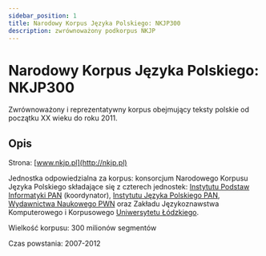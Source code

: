 ```yaml
---
sidebar_position: 1
title: Narodowy Korpus Języka Polskiego: NKJP300
description: zwrównoważony podkorpus NKJP
---
```


# Narodowy Korpus Języka Polskiego: NKJP300

Zwrównoważony i reprezentatywny korpus obejmujący teksty polskie od początku XX wieku do roku 2011. 

## Opis

Strona: [www.nkjp.pl](http://nkjp.pl)

Jednostka odpowiedzialna za korpus: konsorcjum Narodowego Korpusu Języka Polskiego składające się z czterech jednostek: [Instytutu Podstaw Informatyki PAN](http://www.ipipan.waw.pl/) (koordynator), [Instytutu Języka Polskiego PAN](http://www.ijp-pan.krakow.pl/), [Wydawnictwa Naukowego PWN](http://www.pwn.pl/) oraz Zakładu Językoznawstwa Komputerowego i Korpusowego [Uniwersytetu Łódzkiego](http://www.uni.lodz.pl/). 

Wielkość korpusu: 300 milionów segmentów

Czas powstania: 2007-2012
